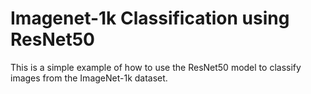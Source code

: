 # Imagenet-1k Classification using ResNet50
This is a simple example of how to use the ResNet50 model to classify images from the ImageNet-1k dataset.

